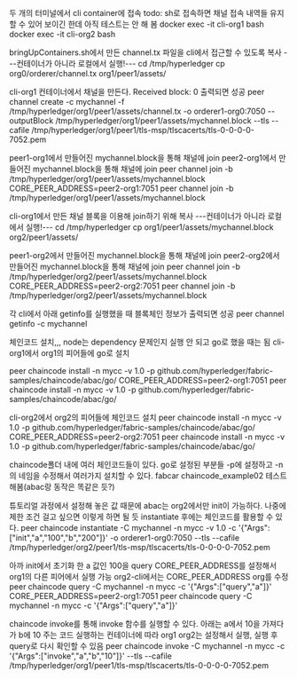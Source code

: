두 개의 터미널에서 cli container에 접속
todo: sh로 접속하면 채널 접속 내역들 유지할 수 있어 보이긴 한데 아직 테스트는 안 해 봄
docker exec -it cli-org1 bash
docker exec -it cli-org2 bash

bringUpContainers.sh에서 만든 channel.tx 파일을 cli에서 접근할 수 있도록 복사
---컨테이너가 아니라 로컬에서 실행!---
cd /tmp/hyperledger
cp org0/orderer/channel.tx org1/peer1/assets/

cli-org1 컨테이너에서 채널을 만든다.
Received block: 0 출력되면 성공
peer channel create -c mychannel -f /tmp/hyperledger/org1/peer1/assets/channel.tx -o orderer1-org0:7050 --outputBlock /tmp/hyperledger/org1/peer1/assets/mychannel.block --tls --cafile /tmp/hyperledger/org1/peer1/tls-msp/tlscacerts/tls-0-0-0-0-7052.pem

peer1-org1에서 만들어진 mychannel.block을 통해 채널에 join
peer2-org1에서 만들어진 mychannel.block을 통해 채널에 join
peer channel join -b /tmp/hyperledger/org1/peer1/assets/mychannel.block
CORE_PEER_ADDRESS=peer2-org1:7051 peer channel join -b /tmp/hyperledger/org1/peer1/assets/mychannel.block

cli-org1에서 만든 채널 블록을 이용해 join하기 위해 복사
---컨테이너가 아니라 로컬에서 실행!---
cd /tmp/hyperledger
cp org1/peer1/assets/mychannel.block org2/peer1/assets/

peer1-org2에서 만들어진 mychannel.block을 통해 채널에 join
peer2-org2에서 만들어진 mychannel.block을 통해 채널에 join
peer channel join -b /tmp/hyperledger/org2/peer1/assets/mychannel.block
CORE_PEER_ADDRESS=peer2-org2:7051 peer channel join -b /tmp/hyperledger/org2/peer1/assets/mychannel.block

각 cli에서 아래 getinfo를 실행했을 때 블록체인 정보가 출력되면 성공
peer channel getinfo -c mychannel

체인코드 설치,,, node는 dependency 문제인지 실행 안 되고 go로 했을 때는 됨
cli-org1에서 org1의 피어들에 go로 설치

peer chaincode install -n mycc -v 1.0 -p github.com/hyperledger/fabric-samples/chaincode/abac/go/
CORE_PEER_ADDRESS=peer2-org1:7051 peer chaincode install -n mycc -v 1.0 -p github.com/hyperledger/fabric-samples/chaincode/abac/go/

cli-org2에서 org2의 피어들에 체인코드 설치
peer chaincode install -n mycc -v 1.0 -p github.com/hyperledger/fabric-samples/chaincode/abac/go/
CORE_PEER_ADDRESS=peer2-org2:7051 peer chaincode install -n mycc -v 1.0 -p github.com/hyperledger/fabric-samples/chaincode/abac/go/

chaincode폴더 내에 여러 체인코드들이 있다.
go로 설정된 부분들 -p에 설정하고 -n의 네임을 수정해서 여러가지 설치할 수 있다.
fabcar chaincode_example02 테스트 해봄(abac랑 동작은 똑같은 듯?)

튜토리얼 과정에서 설정해 놓은 값 때문에 abac는 org2에서만 init이 가능하다. 나중에 제한 조건 걸고 싶으면 이렇게 하면 될 듯
instantiate 후에는 체인코드를 활용할 수 있다.
peer chaincode instantiate -C mychannel -n mycc -v 1.0 -c '{"Args":["init","a","100","b","200"]}' -o orderer1-org0:7050 --tls --cafile /tmp/hyperledger/org2/peer1/tls-msp/tlscacerts/tls-0-0-0-0-7052.pem

아까 init에서 초기화 한 a 값인 100을 query
CORE_PEER_ADDRESS를 설정해서 org1의 다른 피어에서 실행 가능
org2-cli에서는 CORE_PEER_ADDRESS org를 수정
peer chaincode query -C mychannel -n mycc -c '{"Args":["query","a"]}'
CORE_PEER_ADDRESS=peer2-org1:7051 peer chaincode query -C mychannel -n mycc -c '{"Args":["query","a"]}'

chaincode invoke를 통해 invoke 함수를 실행할 수 있다.
아래는 a에서 10을 가져다가 b에 10 주는 코드
실행하는 컨테이너에 따라 org1 org2는 설정해서 실행, 실행 후 query로 다시 확인할 수 있음
peer chaincode invoke -C mychannel -n mycc -c '{"Args":["invoke","a","b","10"]}' --tls --cafile /tmp/hyperledger/org1/peer1/tls-msp/tlscacerts/tls-0-0-0-0-7052.pem

